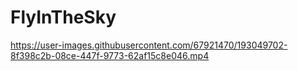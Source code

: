 # FlyInTheSky

https://user-images.githubusercontent.com/67921470/193049702-8f398c2b-08ce-447f-9773-62af15c8e046.mp4

